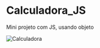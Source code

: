 # Calculadora_JS
Mini projeto com JS, usando objeto


![Calculadora](https://drive.google.com/file/d/1DeYCrdYemMHjg1Fq6lg0i3PWoqAj3L-l/view?usp=sharing)
